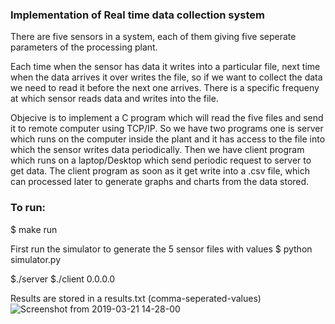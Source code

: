### Implementation of Real time data collection system

There are five sensors in a system, each of them giving five seperate parameters of the processing
plant. 

Each time when the sensor has data it writes into a particular file, next time when the data arrives it
over writes the file, so if we want to collect the data we need to read it before the next one arrives.
There is a specific frequeny at which sensor reads data and writes into the file.

Objecive is to implement a C program which will read the five files and send it to remote computer using
TCP/IP. So we have two programs one is server which runs on the computer inside the plant and it has
access to the file into which the sensor writes data periodically.
Then we have client program which runs on a laptop/Desktop which send periodic request to server to
get data. The client program as soon as it get write into a .csv file, which can processed later to generate
graphs and charts from the data stored.

### To run:

$ make run

First run the simulator to generate the 5 sensor files with values
$ python simulator.py 

$./server
$./client 0.0.0.0 

Results are stored in a results.txt (comma-seperated-values)
![Screenshot from 2019-03-21 14-28-00](https://user-images.githubusercontent.com/24211929/54769786-f935d100-4c27-11e9-9ec5-f96884fd9434.png)

